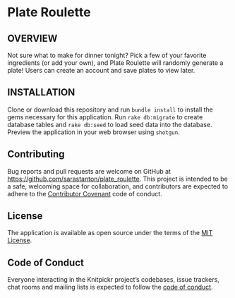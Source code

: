 # Plate Roulette

## OVERVIEW

Not sure what to make for dinner tonight? Pick a few of your favorite ingredients (or add your own), and Plate Roulette will randomly generate a plate! Users can create an account and save plates to view later.

## INSTALLATION

Clone or download this repository and run ```bundle install``` to install the gems necessary for this application. Run ```rake db:migrate``` to create database tables and ```rake db:seed``` to load seed data into the database. Preview the application in your web browser using ```shotgun```.

## Contributing

Bug reports and pull requests are welcome on GitHub at https://github.com/sarastanton/plate_roulette. This project is intended to be a safe, welcoming space for collaboration, and contributors are expected to adhere to the [Contributor Covenant](http://contributor-covenant.org) code of conduct.

## License

The application is available as open source under the terms of the [MIT License](https://opensource.org/licenses/MIT).

## Code of Conduct

Everyone interacting in the Knitpickr project’s codebases, issue trackers, chat rooms and mailing lists is expected to follow the [code of conduct](https://github.com/sarastanton/plate_roulette/blob/master/CODE_OF_CONDUCT.md).







